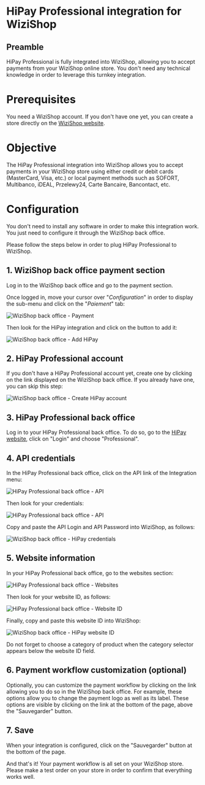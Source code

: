# HiPay Professional integration for WiziShop

## Preamble
HiPay Professional is fully integrated into WiziShop, allowing you to accept payments from your WiziShop online store. You don't need any technical knowledge in order to leverage this turnkey integration.

# Prerequisites

You need a WiziShop account. If you don't have one yet, you can create a store directly on the [WiziShop website](https://www.wizishop.fr/).

# Objective

The HiPay Professional integration into WiziShop allows you to accept payments in your WiziShop store using either credit or debit cards (MasterCard, Visa, etc.) or local payment methods such as SOFORT, Multibanco, iDEAL, Przelewy24, Carte Bancaire, Bancontact, etc.

# Configuration

You don't need to install any software in order to make this integration work. You just need to configure it through the WiziShop back office.

Please follow the steps below in order to plug HiPay Professional to WiziShop.

## 1. WiziShop back office payment section

Log in to the WiziShop back office and go to the payment section.

Once logged in, move your cursor over "*Configuration*" in order to display the sub-menu and click on the "*Paiement*" tab:

![WiziShop back office - Payment](images/wizishop_payment.png)

Then look for the HiPay integration and click on the button to add it:

![WiziShop back office - Add HiPay](images/wizishop_add_hipay.png)

## 2. HiPay Professional account

If you don't have a HiPay Professional account yet, create one by clicking on the link displayed on the WiziShop back office. If you already have one, you can skip this step:

![WiziShop back office - Create HiPay account](images/wizishop_create_hipay_account.png)

## 3. HiPay Professional back office

Log in to your HiPay Professional back office. To do so, go to the [HiPay website](https://hipay.com/en/hipay-professional), click on "Login" and choose "Professional".

## 4. API credentials

In the HiPay Professional back office, click on the API link of the Integration menu:

![HiPay Professional back office - API](images/hipay_api.png)

Then look for your credentials:

![HiPay Professional back office - API](images/hipay_credentials.png)

Copy and paste the API Login and API Password into WiziShop, as follows:

![WiziShop back office - HiPay credentials](images/wizishop_credentials.png)

## 5. Website information

In your HiPay Professional back office, go to the websites section:

![HiPay Professional back office - Websites](images/hipay_websites.png)

Then look for your website ID, as follows:

![HiPay Professional back office - Website ID](images/hipay_website_id.png)

Finally, copy and paste this website ID into WiziShop:

![WiziShop back office - HiPay website ID](images/wizishop_website_id.png)

Do not forget to choose a category of product when the category selector appears below the website ID field.

## 6. Payment workflow customization (optional)

Optionally, you can customize the payment workflow by clicking on the link allowing you to do so in the WiziShop back office. For example, these options allow you to change the payment logo as well as its label. These options are visible by clicking on the link at the bottom of the page, above the "Sauvegarder" button.

## 7. Save

When your integration is configured, click on the "Sauvegarder" button at the bottom of the page.

And that's it! Your payment workflow is all set on your WiziShop store. Please make a test order on your store in order to confirm that everything works well.